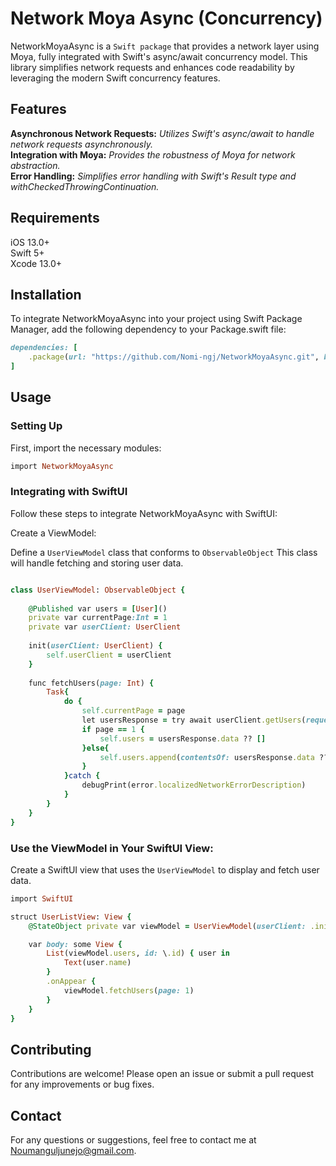 # Network Moya Async (Concurrency)
NetworkMoyaAsync is a `Swift package` that provides a network layer using Moya, fully integrated with Swift's async/await concurrency model. This library simplifies network requests and enhances code readability by leveraging the modern Swift concurrency features.

## Features
**Asynchronous Network Requests:** *Utilizes Swift's async/await to handle network requests asynchronously.  <br>*
**Integration with Moya:** *Provides the robustness of Moya for network abstraction. <br>*
**Error Handling:** *Simplifies error handling with Swift's Result type and withCheckedThrowingContinuation. <br>*

## Requirements
iOS 13.0+ <br>
Swift 5+ <br>
Xcode 13.0+ <br>

## Installation

To integrate NetworkMoyaAsync into your project using Swift Package Manager, add the following dependency to your Package.swift file:

```ruby
dependencies: [
    .package(url: "https://github.com/Nomi-ngj/NetworkMoyaAsync.git", branch: "main")
]
```

## Usage
### Setting Up
First, import the necessary modules:
```ruby
import NetworkMoyaAsync
```

### Integrating with SwiftUI
Follow these steps to integrate NetworkMoyaAsync with SwiftUI:

Create a ViewModel:

Define a `UserViewModel` class that conforms to `ObservableObject` This class will handle fetching and storing user data.

```ruby

class UserViewModel: ObservableObject {
    
    @Published var users = [User]()
    private var currentPage:Int = 1
    private var userClient: UserClient
    
    init(userClient: UserClient) {
        self.userClient = userClient
    }
    
    func fetchUsers(page: Int) {
        Task{
            do {
                self.currentPage = page
                let usersResponse = try await userClient.getUsers(request: .init(page: page))
                if page == 1 {
                    self.users = usersResponse.data ?? []
                }else{
                    self.users.append(contentsOf: usersResponse.data ?? [])
                }
            }catch {
                debugPrint(error.localizedNetworkErrorDescription)
            }
        }
    }
}
```

### Use the ViewModel in Your SwiftUI View:

Create a SwiftUI view that uses the `UserViewModel` to display and fetch user data.

```ruby
import SwiftUI

struct UserListView: View {
    @StateObject private var viewModel = UserViewModel(userClient: .init())

    var body: some View {
        List(viewModel.users, id: \.id) { user in
            Text(user.name)
        }
        .onAppear {
            viewModel.fetchUsers(page: 1)
        }
    }
}
```

## Contributing<br>
Contributions are welcome! Please open an issue or submit a pull request for any improvements or bug fixes.<br>

## Contact<br>
For any questions or suggestions, feel free to contact me at Noumanguljunejo@gmail.com.<br>

